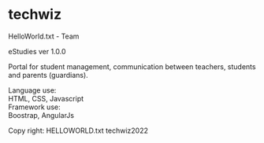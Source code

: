# techwiz
 HelloWorld.txt - Team

 eStudies ver 1.0.0

 Portal for student management, communication between teachers, students and parents (guardians).

 Language use:<br>
  HTML, CSS, Javascript
  <br>
 Framework use:<br>
  Boostrap, AngularJs

 Copy right: HELLOWORLD.txt techwiz2022

